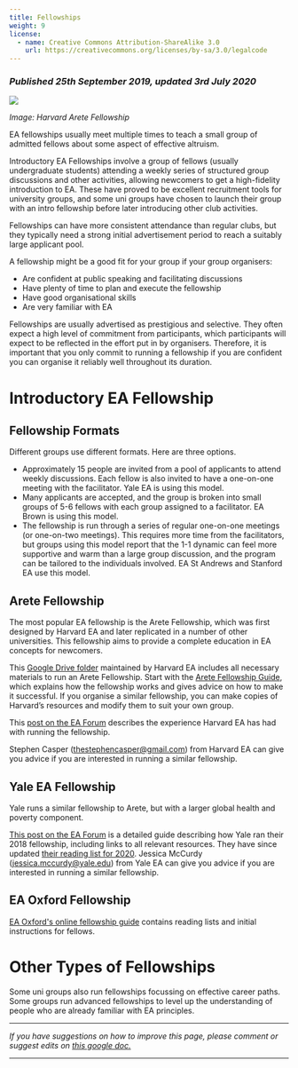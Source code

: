 ```yaml
---
title: Fellowships
weight: 9
license:
  - name: Creative Commons Attribution-ShareAlike 3.0
    url: https://creativecommons.org/licenses/by-sa/3.0/legalcode
---
```

### _Published 25th September 2019, updated 3rd July 2020_

<p class="large_image_wrapper">
<img src="/img/arete.png" />
</p>

_Image: Harvard Arete Fellowship_

EA fellowships usually meet multiple times to teach a small group of admitted fellows about some aspect of effective altruism. 

Introductory EA Fellowships involve a group of fellows (usually undergraduate students) attending a weekly series of structured group discussions and other activities, allowing newcomers to get a high-fidelity introduction to EA. These have proved to be excellent recruitment tools for university groups, and some uni groups have chosen to launch their group with an intro fellowship before later introducing other club activities.

Fellowships can have more consistent attendance than regular clubs, but they typically need a strong initial advertisement period to reach a suitably large applicant pool. 

A fellowship might be a good fit for your group if your group organisers:

* Are confident at public speaking and facilitating discussions
* Have plenty of time to plan and execute the fellowship
* Have good organisational skills
* Are very familiar with EA

Fellowships are usually advertised as prestigious and selective. They often expect a high level of commitment from participants, which participants will expect to be reflected in the effort put in by organisers. Therefore, it is important that you only commit to running a fellowship if you are confident you can organise it reliably well throughout its duration.


# Introductory EA Fellowship 

## Fellowship Formats
Different groups use different formats. Here are three options.
* Approximately 15 people are invited from a pool of applicants to attend weekly discussions. Each fellow is also invited to have a one-on-one meeting with the facilitator. Yale EA is using this model.
* Many applicants are accepted, and the group is broken into small groups of 5-6 fellows with each group assigned to a facilitator.  EA Brown is using this model.
* The fellowship is run through a series of regular one-on-one meetings (or one-on-two meetings). This requires more time from the facilitators, but groups using this model report that the 1-1 dynamic can feel more supportive and warm than a large group discussion, and the program can be tailored to the individuals involved. EA St Andrews and Stanford EA use this model. 

## Arete Fellowship

The most popular EA fellowship is the Arete Fellowship, which was first designed by Harvard EA and later replicated in a number of other universities. This fellowship aims to provide a complete education in EA concepts for newcomers.

This <a target="_blank" href="https://drive.google.com/drive/folders/1BSwUdewEI_IIkx2jtHECbN4wkI4P8Afw">Google Drive folder</a> maintained by Harvard EA includes all necessary materials to run an Arete Fellowship. Start with the <a target="_blank" href="https://drive.google.com/open?id=1vovG4UymDb7-ToyzswsNyoPS4Y9ahZoo_6Ci1505lAE">Arete Fellowship Guide</a>, which explains how the fellowship works and gives advice on how to make it successful. If you organise a similar fellowship, you can make copies of Harvard’s resources and modify them to suit your own group.

This <a target="_blank" href="https://forum.effectivealtruism.org/posts/4GkAtcMohxK2m2bXH/the-arete-fellowship">post on the EA Forum</a> describes the experience Harvard EA has had with running the fellowship.


Stephen Casper (<a target="_blank" href="mailto:thestephencasper@gmail.com">thestephencasper@gmail.com</a>) from Harvard EA can give you advice if you are interested in running a similar fellowship. 

## Yale EA Fellowship

Yale runs a similar fellowship to Arete, but with a larger global health and poverty component. 

<a target="_blank" href="https://forum.effectivealtruism.org/posts/suGcEobbHZZ4Gspeh/a-guide-to-effective-altruism-fellowships">This post on the EA Forum</a> is a detailed guide describing how Yale ran their 2018 fellowship, including links to all relevant resources. They have since updated <a target="_blank" href="https://docs.google.com/document/d/1ScJiL9crh0rfNgTv0aGcZtiEU3HYKpwSXQ1raRaWPfM/edit#heading=h.emnv7fke4g78">their reading list for 2020</a>. Jessica McCurdy (<a target="_blank" href="mailto:jessica.mccurdy@yale.edu">jessica.mccurdy@yale.edu</a>) from Yale EA can give you advice if you are interested in running a similar fellowship.

## EA Oxford Fellowship
<a target="_blank" href="https://docs.google.com/document/d/18RpfP_jf383dUUGUS_f2R__MI8kgwoKO0IQkiD4bFNs/edit">EA Oxford's online fellowship guide</a> contains reading lists and initial instructions for fellows.

# Other Types of Fellowships

Some uni groups also run fellowships focussing on effective career paths. Some groups run advanced fellowships to level up the understanding of people who are already familiar with EA principles. 


<hr>

_If you have suggestions on how to improve this page, please comment or suggest edits on_
<a target="_blank" href="https://docs.google.com/document/d/1qHh7j1JC70v2ey_dCc0PuwaBv0fQ-CmoahGjJZVySU0/edit#">_this google doc._</a> 

<hr>

